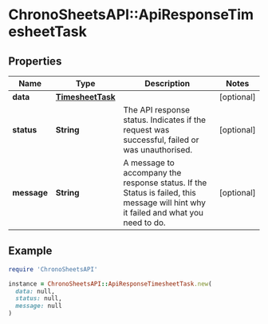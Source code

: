 # ChronoSheetsAPI::ApiResponseTimesheetTask

## Properties

| Name | Type | Description | Notes |
| ---- | ---- | ----------- | ----- |
| **data** | [**TimesheetTask**](TimesheetTask.md) |  | [optional] |
| **status** | **String** | The API response status. Indicates if the request was successful, failed or was unauthorised. | [optional] |
| **message** | **String** | A message to accompany the response status.  If the Status is failed, this message will hint why it failed and what you need to do. | [optional] |

## Example

```ruby
require 'ChronoSheetsAPI'

instance = ChronoSheetsAPI::ApiResponseTimesheetTask.new(
  data: null,
  status: null,
  message: null
)
```

